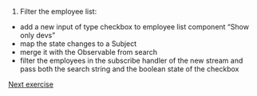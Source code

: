1. Filter the employee list:
- add a new input of type checkbox to employee list component “Show only devs”
- map the state changes to a Subject
- merge it with the Observable from search
- filter the employees in the subscribe handler of the new stream and pass both the search string and the boolean state of the checkbox

[Next exercise](9-http.md)
